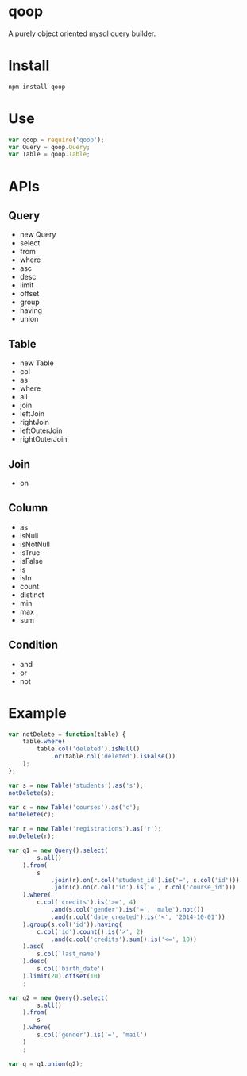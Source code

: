qoop
====

A purely object oriented mysql query builder.

# Install

```sh
npm install qoop
```

# Use

```js
var qoop = require('qoop');
var Query = qoop.Query;
var Table = qoop.Table;
```

# APIs

## Query
* new Query
* select
* from
* where
* asc
* desc
* limit
* offset
* group
* having
* union

## Table
* new Table
* col
* as
* where
* all
* join
* leftJoin
* rightJoin
* leftOuterJoin
* rightOuterJoin

## Join
* on

## Column
* as
* isNull
* isNotNull
* isTrue
* isFalse
* is
* isIn
* count
* distinct
* min
* max
* sum

## Condition
* and
* or
* not

# Example

```js
var notDelete = function(table) {
    table.where(
        table.col('deleted').isNull()
            .or(table.col('deleted').isFalse())
    );
};

var s = new Table('students').as('s');
notDelete(s);

var c = new Table('courses').as('c');
notDelete(c);

var r = new Table('registrations').as('r');
notDelete(r);

var q1 = new Query().select(
        s.all()
    ).from(
        s
            .join(r).on(r.col('student_id').is('=', s.col('id')))
            .join(c).on(c.col('id').is('=', r.col('course_id')))
    ).where(
        c.col('credits').is('>=', 4)
            .and(s.col('gender').is('=', 'male').not())
            .and(r.col('date_created').is('<', '2014-10-01'))
    ).group(s.col('id')).having(
        c.col('id').count().is('>', 2)
            .and(c.col('credits').sum().is('<=', 10))
    ).asc(
        s.col('last_name')
    ).desc(
        s.col('birth_date')
    ).limit(20).offset(10)
    ;

var q2 = new Query().select(
        s.all()
    ).from(
        s
    ).where(
        s.col('gender').is('=', 'mail')
    )
    ;

var q = q1.union(q2);
```
